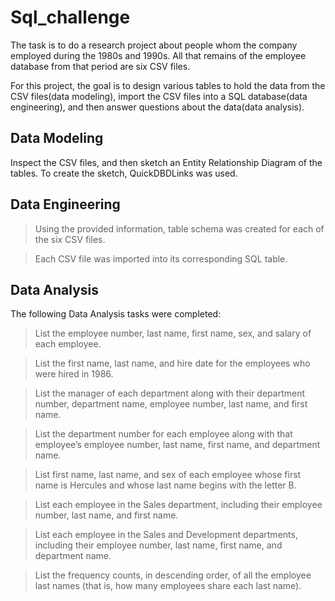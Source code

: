 # Sql_challenge

The task is to do a research project about people whom the company employed during the 1980s and 1990s. All that remains of the employee database from that period are six CSV files.

For this project, the goal is to design various tables to hold the data from the CSV files(data modeling), import the CSV files into a SQL database(data engineering), and then answer questions about the data(data analysis). 

## Data Modeling
Inspect the CSV files, and then sketch an Entity Relationship Diagram of the tables. To create the sketch, QuickDBDLinks was used.

## Data Engineering
  > Using the provided information, table schema was created for each of the six CSV files.

  > Each CSV file was imported into its corresponding SQL table.

## Data Analysis

The following Data Analysis tasks were completed: 
 > List the employee number, last name, first name, sex, and salary of each employee.

 > List the first name, last name, and hire date for the employees who were hired in 1986.

 > List the manager of each department along with their department number, department name, employee number, last name, and first name.

 > List the department number for each employee along with that employee’s employee number, last name, first name, and department name.

 > List first name, last name, and sex of each employee whose first name is Hercules and whose last name begins with the letter B.

 > List each employee in the Sales department, including their employee number, last name, and first name.

 > List each employee in the Sales and Development departments, including their employee number, last name, first name, and department name.

 > List the frequency counts, in descending order, of all the employee last names (that is, how many employees share each last name).

